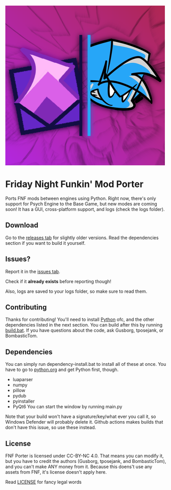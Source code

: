 ![Window icon](big-icon.webp)
# Friday Night Funkin' Mod Porter

Ports FNF mods between engines using Python. Right now, there's only support for Psych Engine to the Base Game, but new modes are coming soon! It has a GUI, cross-platform support, and logs (check the logs folder).

## Download
Go to the [releases tab](https://github.com/gusborg88/fnf-porter/releases) for slightly older versions. Read the dependencies section if you want to build it yourself.

## Issues?
Report it in the [issues tab](https://github.com/gusborg88/fnf-porter/issues/).

Check if it **already exists** before reporting though!

Also, logs are saved to your logs folder, so make sure to read them.

## Contributing
Thanks for contributing! You'll need to install [Python](https://www.python.org/downloads/) ofc, and the other dependencies listed in the next section. You can build after this by running [build.bat](build.bat). If you have questions about the code, ask Gusborg, tposejank, or BombasticTom.

## Dependencies
You can simply run dependency-install.bat to install all of these at once. You have to go to [python.org](https://www.python.org/downloads/) and get Python first, though.
- luaparser
- numpy
- pillow
- pydub
- pyinstaller
- PyQt6
You can start the window by running main.py

Note that your build won't have a signature/key/what ever you call it, so Windows Defender will probably delete it. Github actions makes builds that don't have this issue, so use these instead.

## License
FNF Porter is licensed under CC-BY-NC 4.0. That means you can modify it, but you have to credit the authors (Gusborg, tposejank, and BombasticTom), and you can't make ANY money from it. Because this doens't use any assets from FNF, it's license doesn't apply here.

Read [LICENSE](https://github.com/gusborg88/fnf-porter/blob/main/LICENSE) for fancy legal words
